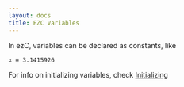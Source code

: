 ```yaml
---
layout: docs
title: EZC Variables
---
```


In ezC, variables can be declared as constants, like

``x = 3.1415926``

For info on initializing variables, check [Initializing](./initializing.html)